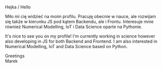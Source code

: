 

 Hejka / Hello 

Miło mi cię widzieć na moim profilu.
Pracuję obecnie w nauce, ale rozwijam się także w kierunku JS pod kątem Backendu, ale i Frontu. 
Interesuje mnie również Numerical Modelling, IoT i Data Science oparte na Pythonie. 

It's nice to see you on my profile!
I'm currently working in science however also developing in JS for both Backend and Frontend.
I am also interested in Numerical Modelling, IoT and Data Science based on Python.


Greetings <br>
Marek
